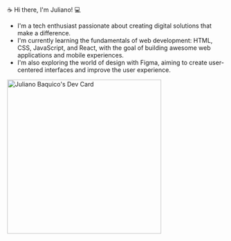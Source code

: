 ☕️ Hi there, I'm Juliano! 💻  

* I'm a tech enthusiast passionate about creating digital solutions that make a difference.
* I'm currently learning the fundamentals of web development: HTML, CSS, JavaScript, and React, with the goal of building awesome web applications and mobile experiences.
* I'm also exploring the world of design with Figma, aiming to create user-centered interfaces and improve the user experience.

<a href="https://app.daily.dev/julianobaquico"><img src="https://api.daily.dev/devcards/v2/uhIkVZBPg3KuS14Q7SBlx.png?r=2cb" width="356" alt="Juliano Baquico's Dev Card"/></a>
